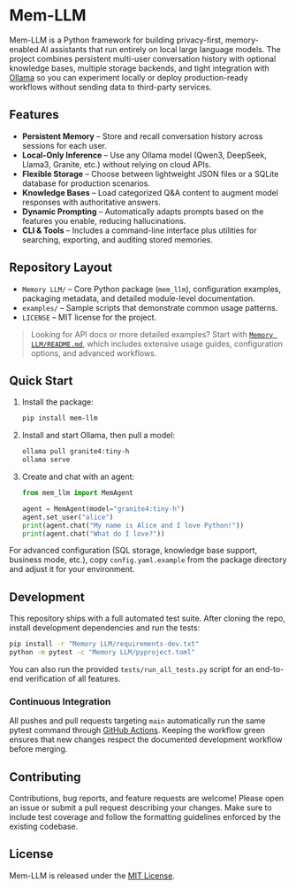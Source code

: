 # Mem-LLM

Mem-LLM is a Python framework for building privacy-first, memory-enabled AI assistants that run entirely on local large language models. The project combines persistent multi-user conversation history with optional knowledge bases, multiple storage backends, and tight integration with [Ollama](https://ollama.ai) so you can experiment locally or deploy production-ready workflows without sending data to third-party services.

## Features
- **Persistent Memory** – Store and recall conversation history across sessions for each user.
- **Local-Only Inference** – Use any Ollama model (Qwen3, DeepSeek, Llama3, Granite, etc.) without relying on cloud APIs.
- **Flexible Storage** – Choose between lightweight JSON files or a SQLite database for production scenarios.
- **Knowledge Bases** – Load categorized Q&A content to augment model responses with authoritative answers.
- **Dynamic Prompting** – Automatically adapts prompts based on the features you enable, reducing hallucinations.
- **CLI & Tools** – Includes a command-line interface plus utilities for searching, exporting, and auditing stored memories.

## Repository Layout
- `Memory LLM/` – Core Python package (`mem_llm`), configuration examples, packaging metadata, and detailed module-level documentation.
- `examples/` – Sample scripts that demonstrate common usage patterns.
- `LICENSE` – MIT license for the project.

> Looking for API docs or more detailed examples? Start with [`Memory LLM/README.md`](Memory%20LLM/README.md), which includes extensive usage guides, configuration options, and advanced workflows.

## Quick Start
1. Install the package:
   ```bash
   pip install mem-llm
   ```
2. Install and start Ollama, then pull a model:
   ```bash
   ollama pull granite4:tiny-h
   ollama serve
   ```
3. Create and chat with an agent:
   ```python
   from mem_llm import MemAgent

   agent = MemAgent(model="granite4:tiny-h")
   agent.set_user("alice")
   print(agent.chat("My name is Alice and I love Python!"))
   print(agent.chat("What do I love?"))
   ```

For advanced configuration (SQL storage, knowledge base support, business mode, etc.), copy `config.yaml.example` from the package directory and adjust it for your environment.

## Development
This repository ships with a full automated test suite. After cloning the repo, install development dependencies and run the tests:

```bash
pip install -r "Memory LLM/requirements-dev.txt"
python -m pytest -c "Memory LLM/pyproject.toml"
```

You can also run the provided `tests/run_all_tests.py` script for an end-to-end verification of all features.

### Continuous Integration
All pushes and pull requests targeting `main` automatically run the same pytest command through [GitHub Actions](.github/workflows/ci.yml). Keeping the workflow green ensures that new changes respect the documented development workflow before merging.

## Contributing
Contributions, bug reports, and feature requests are welcome! Please open an issue or submit a pull request describing your changes. Make sure to include test coverage and follow the formatting guidelines enforced by the existing codebase.

## License
Mem-LLM is released under the [MIT License](LICENSE).
